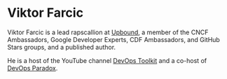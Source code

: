 # Viktor Farcic

Viktor Farcic is a lead rapscallion at [Upbound](https://upbound.io), a member of the CNCF Ambassadors, Google Developer Experts, CDF Ambassadors, and GitHub Stars groups, and a published author.

He is a host of the YouTube channel [DevOps Toolkit](https://youtube.com/@devopstoolkit) and a co-host of [DevOps Paradox](https://youtube.com/@devopsparadox).
